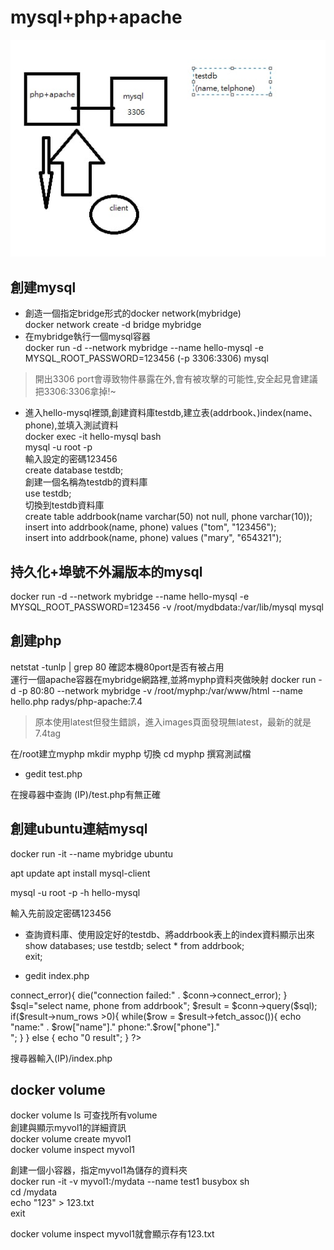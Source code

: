 # mysql+php+apache  
![image](https://github.com/sleepy9487/Linux-docker-note/blob/master/images/10-26.jpg)
## 創建mysql
* 創造一個指定bridge形式的docker network(mybridge)  
docker network create -d bridge mybridge  
* 在mybridge執行一個mysql容器  
docker run -d --network mybridge --name hello-mysql -e MYSQL_ROOT_PASSWORD=123456 (-p 3306:3306) mysql  
>開出3306 port會導致物件暴露在外,會有被攻擊的可能性,安全起見會建議把3306:3306拿掉!~  

* 進入hello-mysql裡頭,創建資料庫testdb,建立表(addrbook、)index(name、phone),並填入測試資料  
docker exec -it hello-mysql bash  
mysql -u root -p  
輸入設定的密碼123456  
create database testdb;  
創建一個名稱為testdb的資料庫  
use testdb;  
切換到testdb資料庫  
create table addrbook(name varchar(50) not null, phone varchar(10));  
insert into addrbook(name, phone) values ("tom", "123456");  
insert into addrbook(name, phone) values ("mary", "654321");  

## 持久化+埠號不外漏版本的mysql  
docker run -d --network mybridge --name hello-mysql -e MYSQL_ROOT_PASSWORD=123456 -v /root/mydbdata:/var/lib/mysql mysql  

## 創建php  
netstat -tunlp | grep 80 確認本機80port是否有被占用  
運行一個apache容器在mybridge網路裡,並將myphp資料夾做映射
docker run -d -p 80:80 --network mybridge -v /root/myphp:/var/www/html --name hello.php radys/php-apache:7.4 
>原本使用latest但發生錯誤，進入images頁面發現無latest，最新的就是7.4tag  

在/root建立myphp
mkdir myphp
切換
cd myphp
撰寫測試檔
* gedit test.php

<?php
phpinfo();
?>

在搜尋器中查詢 (IP)/test.php有無正確

## 創建ubuntu連結mysql
docker run -it --name mybridge ubuntu

apt update
apt install mysql-client

mysql -u root -p -h hello-mysql

輸入先前設定密碼123456
* 查詢資料庫、使用設定好的testdb、將addrbook表上的index資料顯示出來
show databases;
use testdb;
select * from addrbook;      
exit;

* gedit index.php   

<?php  
$servername="hello-mysql";  
$username="root";  
$password="123456";  
$dbname="testdb";  

$conn = new mysql($servername, $username, $password, $dbname);  

if($conn->connect_error){  
   die("connection failed:" . $conn->connect_error);  
}  

$sql="select name, phone from addrbook";  
$result = $conn->query($sql);  

if($result->num_rows >0){  
  while($row = $result->fetch_assoc()){  
    echo "name:" . $row["name"]." phone:".$row["phone"]."<br>";  
  }  
} else {   
  echo "0 result";  
}  


?>  

搜尋器輸入(IP)/index.php   

## docker volume   
docker volume ls 可查找所有volume  
創建與顯示myvol1的詳細資訊  
docker volume create myvol1  
docker volume inspect myvol1  

創建一個小容器，指定myvol1為儲存的資料夾  
docker run -it -v myvol1:/mydata --name test1 busybox sh  
cd /mydata  
echo "123" > 123.txt  
exit  

docker volume inspect myvol1就會顯示存有123.txt  
